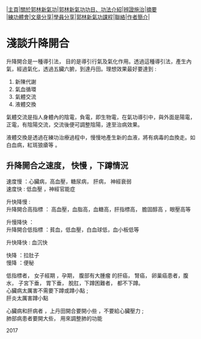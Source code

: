 |[主頁](/README.md)|[關於郭林新氣功](/a1.md)|[郭林新氣功功目、功法介紹](/a2.md)|[辨證施治](/a3.md)|[摘要](/a4.md)  
|[練功體會](/a5.md)|[文章分享](/a6.md)|[學員分享](/a7.md)|[郭林新氣功課程](/a8.md)|[聯絡](/a9.md)|[作者簡介](/a10.md)|  

# 淺談升降開合  

升降開合是一種導引法， 目的是導引行氣及氣化作用。透過這種導引法，產生內氣，經過氣化，透過五臟六腑，到達丹田。理想效果最好要達到 :   

1. 新陳代謝  
2. 氣血循環  
3. 氣體交流  
4. 液體交換  

氣體交流是指人身體內的陰電，負電，即生物電，在氣功導引中，與外面是陽電，正電，有陰陽交流，交流後便可調整陰陽，達至治病效果。  

液體交換是透過在練功治療過程中，慢慢地產生新的血液，將有病毒的血換走。如白血病，紅斑狼瘡等 。  

## 升降開合之速度， 快慢 ，下蹲情況  

速度慢 ：心臟病，高血壓，糖尿病， 肝病， 神經衰弱  
速度快 : 低血壓 ，神經官能症  

升快降慢 :  
升降開合高指標 ： 高血壓，血脂高，血糖高，肝指標高， 膽固醇高 ，眼壓高等  

升慢降快 ：  
升降開合低指標 ：貧血，低血壓，白血球低，血小板低等  

升快降快 : 血沉快  

快降 ：拉肚子  
慢降 ：便秘  

低指標者， 女子經期 ，孕期， 腹部有大腫瘤 的肝癌， 腎癌， 卵巢癌患者，腹水， 子宮下垂， 胃下垂， 脫肛，下蹲困難者， 都不下蹲。  
心臟病太厲害不需要下蹲或蹲小點 ;  
肝炎太厲害蹲小點  

心臟病和肝病者 ，上丹田開合要開小些 ，不要給心臟壓力 ;  
肺部病患者要開大些， 用來調整肺的功能  

2017 
